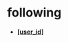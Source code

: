 <!-- generated by markdown-notes-tree -->

# following

<!-- optional markdown-notes-tree directory description starts here -->

<!-- optional markdown-notes-tree directory description ends here -->

- [**\[user_id\]**](\[user_id])
